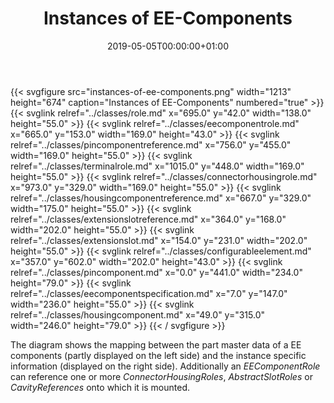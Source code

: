 ﻿---
title: Instances of EE-Components
toc: false
type: specs
date: "2019-05-05T00:00:00+01:00"
draft: false
menu:
  vec120:
    identifier: instances-of-components/instances-of-ee-components    
    parent: instances-of-components
    weight: 1004006 

# Prev/next pager order (if `docs_section_pager` enabled in `params.toml`)
weight: 1004006
---
{{< svgfigure src="instances-of-ee-components.png" width="1213" height="674" caption="Instances of EE-Components" numbered="true" >}}
  {{< svglink relref="../classes/role.md" x="695.0" y="42.0" width="138.0" height="55.0" >}}
  {{< svglink relref="../classes/eecomponentrole.md" x="665.0" y="153.0" width="169.0" height="43.0" >}}
  {{< svglink relref="../classes/pincomponentreference.md" x="756.0" y="455.0" width="169.0" height="55.0" >}}
  {{< svglink relref="../classes/terminalrole.md" x="1015.0" y="448.0" width="169.0" height="55.0" >}}
  {{< svglink relref="../classes/connectorhousingrole.md" x="973.0" y="329.0" width="169.0" height="55.0" >}}
  {{< svglink relref="../classes/housingcomponentreference.md" x="667.0" y="329.0" width="175.0" height="55.0" >}}
  {{< svglink relref="../classes/extensionslotreference.md" x="364.0" y="168.0" width="202.0" height="55.0" >}}
  {{< svglink relref="../classes/extensionslot.md" x="154.0" y="231.0" width="202.0" height="55.0" >}}
  {{< svglink relref="../classes/configurableelement.md" x="357.0" y="602.0" width="202.0" height="43.0" >}}
  {{< svglink relref="../classes/pincomponent.md" x="0.0" y="441.0" width="234.0" height="79.0" >}}
  {{< svglink relref="../classes/eecomponentspecification.md" x="7.0" y="147.0" width="236.0" height="55.0" >}}
  {{< svglink relref="../classes/housingcomponent.md" x="49.0" y="315.0" width="246.0" height="79.0" >}}
{{< / svgfigure >}}
<html>   <head>     </head>   <body>     <p> The diagram shows the mapping between the part master data of a EE components (partly displayed on the left side)&#160;and the instance specific information (displayed on the right side). Additionally an <i>EEComponentRole</i> can reference one or more <i>ConnectorHousingRoles</i>, <i>AbstractSlotRoles </i>or <i>CavityReferences</i> onto which it is mounted.      </p>    </body> </html> 

